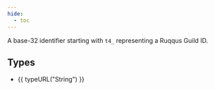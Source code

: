 ```yaml
---
hide:
  - toc
---
```


A base-32 identifier starting with `t4_` representing a Ruqqus Guild ID.

## Types

- {{ typeURL("String") }}